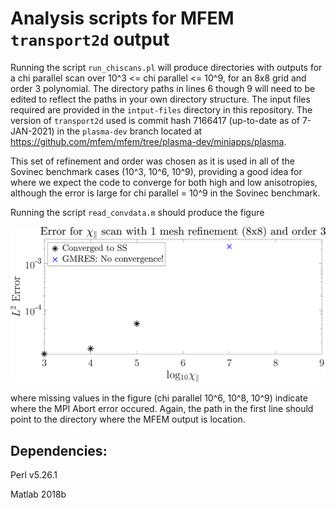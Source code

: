 # Analysis scripts for MFEM `transport2d` output #

Running the script `run_chiscans.pl` will produce directories with outputs for a chi parallel scan over 10^3 <= chi parallel <= 10^9, for an 8x8 grid and order 3 polynomial. The directory paths in lines 6 though 9 will need to be edited to reflect the paths in your own directory structure. The input files required are provided in the `intput-files` directory in this repository. The version of `transport2d` used is commit hash 7166417 (up-to-date as of 7-JAN-2021) in the `plasma-dev` branch located at https://github.com/mfem/mfem/tree/plasma-dev/miniapps/plasma. 

This set of refinement and order was chosen as it is used in all of the Sovinec benchmark cases (10^3, 10^6, 10^9), providing a good idea for where we expect the code to converge for both high and low anisotropies, although the error is large for chi parallel = 10^9 in the Sovinec benchmark.

Running the script `read_convdata.m` should produce the figure

![plot](./output-files/chi_scan.png)

where missing values in the figure (chi parallel 10^6, 10^8, 10^9) indicate where the MPI Abort error occured. Again, the path in the first line should point to the directory where the MFEM output is location. 

## Dependencies: ##

Perl v5.26.1

Matlab 2018b
